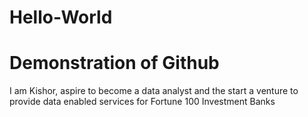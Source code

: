 # Hello-World
# Demonstration of Github

I am Kishor, aspire to become a data analyst and the start a venture to provide data enabled services for Fortune 100 Investment Banks

